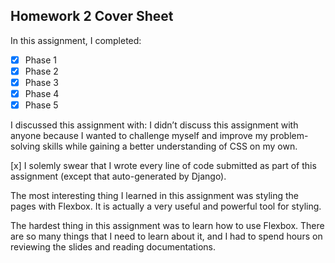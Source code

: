 Homework 2 Cover Sheet
----------------------

In this assignment, I completed:

- [x] Phase 1
- [x] Phase 2
- [x] Phase 3
- [x] Phase 4
- [x] Phase 5

I discussed this assignment with:
    I didn’t discuss this assignment with anyone because I wanted to challenge myself and improve my problem-solving skills while gaining a better understanding of CSS on my own.

[x] I solemly swear that I wrote every line of code submitted as part
of this assignment (except that auto-generated by Django).

The most interesting thing I learned in this assignment was styling the pages with Flexbox. It is actually a very useful and powerful tool for styling.

The hardest thing in this assignment was to learn how to use Flexbox. There are so many things that I need to learn about it, and I had to spend hours on reviewing the slides and reading documentations.